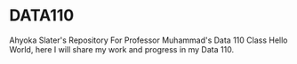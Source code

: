 # DATA110
Ahyoka Slater's Repository For Professor Muhammad's Data 110 Class
Hello World, here I will share my work and progress in my Data 110.
